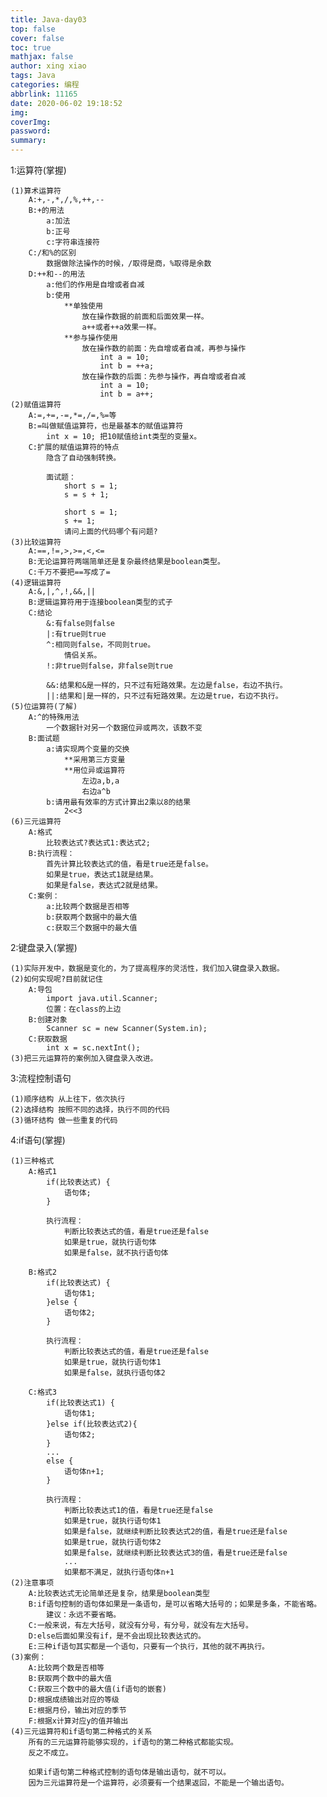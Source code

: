 ```yaml
---
title: Java-day03
top: false
cover: false
toc: true
mathjax: false
author: xing xiao
tags: Java
categories: 编程
abbrlink: 11165
date: 2020-06-02 19:18:52
img:
coverImg:
password:
summary:
---
```

1:运算符(掌握)  

	(1)算术运算符
		A:+,-,*,/,%,++,--
		B:+的用法
			a:加法
			b:正号
			c:字符串连接符
		C:/和%的区别
			数据做除法操作的时候，/取得是商，%取得是余数
		D:++和--的用法
			a:他们的作用是自增或者自减
			b:使用
				**单独使用
					放在操作数据的前面和后面效果一样。
					a++或者++a效果一样。
				**参与操作使用
					放在操作数的前面：先自增或者自减，再参与操作
						int a = 10;
						int b = ++a;
					放在操作数的后面：先参与操作，再自增或者自减
						int a = 10;
						int b = a++;
	(2)赋值运算符
		A:=,+=,-=,*=,/=,%=等
		B:=叫做赋值运算符，也是最基本的赋值运算符
			int x = 10; 把10赋值给int类型的变量x。
		C:扩展的赋值运算符的特点
			隐含了自动强制转换。
			
			面试题：
				short s = 1;
				s = s + 1;
				
				short s = 1;
				s += 1;
				请问上面的代码哪个有问题?
	(3)比较运算符
		A:==,!=,>,>=,<,<=
		B:无论运算符两端简单还是复杂最终结果是boolean类型。
		C:千万不要把==写成了=
	(4)逻辑运算符
		A:&,|,^,!,&&,||
		B:逻辑运算符用于连接boolean类型的式子
		C:结论
			&:有false则false
			|:有true则true
			^:相同则false，不同则true。
				情侣关系。
			!:非true则false，非false则true
			
			&&:结果和&是一样的，只不过有短路效果。左边是false，右边不执行。
			||:结果和|是一样的，只不过有短路效果。左边是true，右边不执行。
	(5)位运算符(了解)
		A:^的特殊用法
			一个数据针对另一个数据位异或两次，该数不变
		B:面试题
			a:请实现两个变量的交换
				**采用第三方变量
				**用位异或运算符
					左边a,b,a
					右边a^b
			b:请用最有效率的方式计算出2乘以8的结果
				2<<3
	(6)三元运算符
		A:格式
			比较表达式?表达式1:表达式2;
		B:执行流程：
			首先计算比较表达式的值，看是true还是false。
			如果是true，表达式1就是结果。
			如果是false，表达式2就是结果。
		C:案例：
			a:比较两个数据是否相等
			b:获取两个数据中的最大值
			c:获取三个数据中的最大值
			
2:键盘录入(掌握)  

	(1)实际开发中，数据是变化的，为了提高程序的灵活性，我们加入键盘录入数据。
	(2)如何实现呢?目前就记住
		A:导包
			import java.util.Scanner;
			位置：在class的上边
		B:创建对象
			Scanner sc = new Scanner(System.in);
		C:获取数据
			int x = sc.nextInt();
	(3)把三元运算符的案例加入键盘录入改进。

3:流程控制语句  

	(1)顺序结构 从上往下，依次执行
	(2)选择结构	按照不同的选择，执行不同的代码
	(3)循环结构 做一些重复的代码

4:if语句(掌握)  

	(1)三种格式
		A:格式1
			if(比较表达式) {
				语句体;
			}
			
			执行流程：
				判断比较表达式的值，看是true还是false
				如果是true，就执行语句体
				如果是false，就不执行语句体
		
		B:格式2
			if(比较表达式) {
				语句体1;
			}else {
				语句体2;
			}
			
			执行流程：
				判断比较表达式的值，看是true还是false
				如果是true，就执行语句体1
				如果是false，就执行语句体2
				
		C:格式3
			if(比较表达式1) {
				语句体1;
			}else if(比较表达式2){
				语句体2;
			}
			...
			else {
				语句体n+1;
			}
			
			执行流程：
				判断比较表达式1的值，看是true还是false
				如果是true，就执行语句体1
				如果是false，就继续判断比较表达式2的值，看是true还是false
				如果是true，就执行语句体2
				如果是false，就继续判断比较表达式3的值，看是true还是false
				...
				如果都不满足，就执行语句体n+1
	(2)注意事项
		A:比较表达式无论简单还是复杂，结果是boolean类型
		B:if语句控制的语句体如果是一条语句，是可以省略大括号的；如果是多条，不能省略。
			建议：永远不要省略。
		C:一般来说，有左大括号，就没有分号，有分号，就没有左大括号。
		D:else后面如果没有if，是不会出现比较表达式的。
		E:三种if语句其实都是一个语句，只要有一个执行，其他的就不再执行。
	(3)案例：
		A:比较两个数是否相等
		B:获取两个数中的最大值
		C:获取三个数中的最大值(if语句的嵌套)
		D:根据成绩输出对应的等级
		E:根据月份，输出对应的季节
		F:根据x计算对应y的值并输出
	(4)三元运算符和if语句第二种格式的关系
		所有的三元运算符能够实现的，if语句的第二种格式都能实现。
		反之不成立。
		
		如果if语句第二种格式控制的语句体是输出语句，就不可以。
		因为三元运算符是一个运算符，必须要有一个结果返回，不能是一个输出语句。